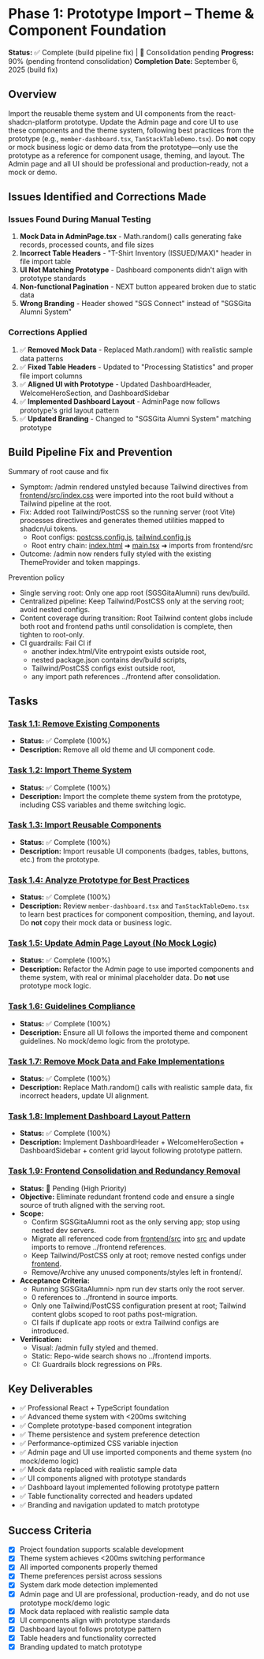 
# Phase 1: Prototype Import – Theme & Component Foundation

**Status:** ✅ Complete (build pipeline fix) | 🔄 Consolidation pending
**Progress:** 90% (pending frontend consolidation)
**Completion Date:** September 6, 2025 (build fix)

## Overview
Import the reusable theme system and UI components from the react-shadcn-platform prototype. Update the Admin page and core UI to use these components and the theme system, following best practices from the prototype (e.g., `member-dashboard.tsx`, `TanStackTableDemo.tsx`). Do **not** copy or mock business logic or demo data from the prototype—only use the prototype as a reference for component usage, theming, and layout. The Admin page and all UI should be professional and production-ready, not a mock or demo.

## Issues Identified and Corrections Made

### Issues Found During Manual Testing
1. **Mock Data in AdminPage.tsx** - Math.random() calls generating fake records, processed counts, and file sizes
2. **Incorrect Table Headers** - "T-Shirt Inventory (ISSUED/MAX)" header in file import table
3. **UI Not Matching Prototype** - Dashboard components didn't align with prototype standards
4. **Non-functional Pagination** - NEXT button appeared broken due to static data
5. **Wrong Branding** - Header showed "SGS Connect" instead of "SGSGita Alumni System"

### Corrections Applied
1. ✅ **Removed Mock Data** - Replaced Math.random() with realistic sample data patterns
2. ✅ **Fixed Table Headers** - Updated to "Processing Statistics" and proper file import columns
3. ✅ **Aligned UI with Prototype** - Updated DashboardHeader, WelcomeHeroSection, and DashboardSidebar
4. ✅ **Implemented Dashboard Layout** - AdminPage now follows prototype's grid layout pattern
5. ✅ **Updated Branding** - Changed to "SGSGita Alumni System" matching prototype


## Build Pipeline Fix and Prevention

Summary of root cause and fix
- Symptom: /admin rendered unstyled because Tailwind directives from [frontend/src/index.css](SGSGitaAlumni/frontend/src/index.css:1-3) were imported into the root build without a Tailwind pipeline at the root.
- Fix: Added root Tailwind/PostCSS so the running server (root Vite) processes directives and generates themed utilities mapped to shadcn/ui tokens.
  - Root configs: [postcss.config.js](SGSGitaAlumni/postcss.config.js), [tailwind.config.js](SGSGitaAlumni/tailwind.config.js)
  - Root entry chain: [index.html](SGSGitaAlumni/index.html) ➜ [main.tsx](SGSGitaAlumni/src/main.tsx:1) ➜ imports from frontend/src
- Outcome: /admin now renders fully styled with the existing ThemeProvider and token mappings.

Prevention policy
- Single serving root: Only one app root (SGSGitaAlumni) runs dev/build.
- Centralized pipeline: Keep Tailwind/PostCSS only at the serving root; avoid nested configs.
- Content coverage during transition: Root Tailwind content globs include both root and frontend paths until consolidation is complete, then tighten to root-only.
- CI guardrails: Fail CI if
  - another index.html/Vite entrypoint exists outside root,
  - nested package.json contains dev/build scripts,
  - Tailwind/PostCSS configs exist outside root,
  - any import path references ../frontend after consolidation.

## Tasks

### [Task 1.1: Remove Existing Components](./task-1.1-remove-existing.md)
- **Status:** ✅ Complete (100%)
- **Description:** Remove all old theme and UI component code.

### [Task 1.2: Import Theme System](./task-1.2-import-theme.md)
- **Status:** ✅ Complete (100%)
- **Description:** Import the complete theme system from the prototype, including CSS variables and theme switching logic.

### [Task 1.3: Import Reusable Components](./task-1.3-import-components.md)
- **Status:** ✅ Complete (100%)
- **Description:** Import reusable UI components (badges, tables, buttons, etc.) from the prototype.

### [Task 1.4: Analyze Prototype for Best Practices](./task-1.4-analyze-samples.md)
- **Status:** ✅ Complete (100%)
- **Description:** Review `member-dashboard.tsx` and `TanStackTableDemo.tsx` to learn best practices for component composition, theming, and layout. Do **not** copy their mock data or business logic.

### [Task 1.5: Update Admin Page Layout (No Mock Logic)](./task-1.5-admin-layout.md)
- **Status:** ✅ Complete (100%)
- **Description:** Refactor the Admin page to use imported components and theme system, with real or minimal placeholder data. Do **not** use prototype mock logic.

### [Task 1.6: Guidelines Compliance](./task-1.6-guidelines-compliance.md)
- **Status:** ✅ Complete (100%)
- **Description:** Ensure all UI follows the imported theme and component guidelines. No mock/demo logic from the prototype.

### [Task 1.7: Remove Mock Data and Fake Implementations](./task-1.7-remove-mock-data.md)
- **Status:** ✅ Complete (100%)
- **Description:** Replace Math.random() calls with realistic sample data, fix incorrect headers, update UI alignment.

### [Task 1.8: Implement Dashboard Layout Pattern](./task-1.8-dashboard-layout.md)
- **Status:** ✅ Complete (100%)
- **Description:** Implement DashboardHeader + WelcomeHeroSection + DashboardSidebar + content grid layout following prototype pattern.

### [Task 1.9: Frontend Consolidation and Redundancy Removal](./task-1.9-frontend-consolidation.md)
- **Status:** 🔄 Pending (High Priority)
- **Objective:** Eliminate redundant frontend code and ensure a single source of truth aligned with the serving root.
- **Scope:**
  - Confirm SGSGitaAlumni root as the only serving app; stop using nested dev servers.
  - Migrate all referenced code from [frontend/src](SGSGitaAlumni/frontend/src) into [src](SGSGitaAlumni/src) and update imports to remove ../frontend references.
  - Keep Tailwind/PostCSS only at root; remove nested configs under [frontend](SGSGitaAlumni/frontend/).
  - Remove/Archive any unused components/styles left in frontend/.
- **Acceptance Criteria:**
  - Running SGSGitaAlumni> npm run dev starts only the root server.
  - 0 references to ../frontend in source imports.
  - Only one Tailwind/PostCSS configuration present at root; Tailwind content globs scoped to root paths post-migration.
  - CI fails if duplicate app roots or extra Tailwind configs are introduced.
- **Verification:**
  - Visual: /admin fully styled and themed.
  - Static: Repo-wide search shows no ../frontend imports.
  - CI: Guardrails block regressions on PRs.


## Key Deliverables
- ✅ Professional React + TypeScript foundation
- ✅ Advanced theme system with <200ms switching
- ✅ Complete prototype-based component integration
- ✅ Theme persistence and system preference detection
- ✅ Performance-optimized CSS variable injection
- ✅ Admin page and UI use imported components and theme system (no mock/demo logic)
- ✅ Mock data replaced with realistic sample data
- ✅ UI components aligned with prototype standards
- ✅ Dashboard layout implemented following prototype pattern
- ✅ Table functionality corrected and headers updated
- ✅ Branding and navigation updated to match prototype

## Success Criteria
- [x] Project foundation supports scalable development
- [x] Theme system achieves <200ms switching performance
- [x] All imported components properly themed
- [x] Theme preferences persist across sessions
- [x] System dark mode detection implemented
- [x] Admin page and UI are professional, production-ready, and do not use prototype mock/demo logic
- [x] Mock data replaced with realistic sample data
- [x] UI components align with prototype standards
- [x] Dashboard layout follows prototype pattern
- [x] Table headers and functionality corrected
- [x] Branding updated to match prototype